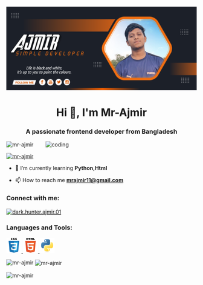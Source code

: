 ![logo](https://github.com/MR-AJMIR/MR-AJMIR/blob/main/Github_Banners.png)
<h1 align="center">Hi 👋, I'm Mr-Ajmir</h1>
<h3 align="center">A passionate frontend developer from Bangladesh</h3>
<img align="right" alt="coding" width="400" src"https://user-images.githubusercontent.com/55389276/140866485-8fb1c876-9a8f-4d6a-98dc-08c4981eaf70.gif">
<p align="left"> <img src="https://komarev.com/ghpvc/?username=mr-ajmir&label=Profile%20views&color=0e75b6&style=flat" alt="mr-ajmir" /> </p>

<p align="left"> <a href="https://github.com/ryo-ma/github-profile-trophy"><img src="https://github-profile-trophy.vercel.app/?username=mr-ajmir" alt="mr-ajmir" /></a> </p>

- 🌱 I’m currently learning **Python,Html**

- 📫 How to reach me **mrajmir11@gmail.com**

<h3 align="left">Connect with me:</h3>
<p align="left">
<a href="https://fb.com/dark.hunter.ajmir.01" target="blank"><img align="center" src="https://raw.githubusercontent.com/rahuldkjain/github-profile-readme-generator/master/src/images/icons/Social/facebook.svg" alt="dark.hunter.ajmir.01" height="30" width="40" /></a>
</p>

<h3 align="left">Languages and Tools:</h3>
<p align="left"> <a href="https://www.w3schools.com/css/" target="_blank" rel="noreferrer"> <img src="https://raw.githubusercontent.com/devicons/devicon/master/icons/css3/css3-original-wordmark.svg" alt="css3" width="40" height="40"/> </a> <a href="https://www.w3.org/html/" target="_blank" rel="noreferrer"> <img src="https://raw.githubusercontent.com/devicons/devicon/master/icons/html5/html5-original-wordmark.svg" alt="html5" width="40" height="40"/> </a> <a href="https://www.python.org" target="_blank" rel="noreferrer"> <img src="https://raw.githubusercontent.com/devicons/devicon/master/icons/python/python-original.svg" alt="python" width="40" height="40"/> </a> </p>

<p><img align="left" src="https://github-readme-stats.vercel.app/api/top-langs?username=mr-ajmir&show_icons=true&locale=en&layout=compact" alt="mr-ajmir" /></p>

<p>&nbsp;<img align="center" src="https://github-readme-stats.vercel.app/api?username=mr-ajmir&show_icons=true&locale=en" alt="mr-ajmir" /></p>

<p><img align="center" src="https://github-readme-streak-stats.herokuapp.com/?user=mr-ajmir&" alt="mr-ajmir" /></p>
